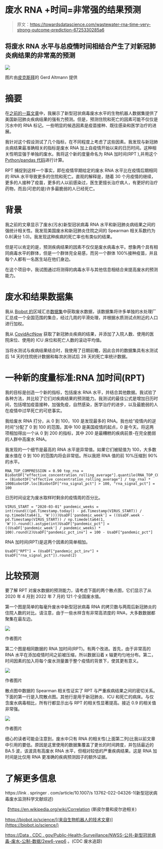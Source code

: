 # 废水 RNA +时间=非常强的结果预测

> 原文：<https://towardsdatascience.com/wastewater-rna-time-very-strong-outcome-prediction-6725330285a6>

## 将废水 RNA 水平与总疫情时间相结合产生了对新冠肺炎病结果的非常高的预测

![](img/2c16a6c956c09b5e3b517fa0faab4349.png)

图片由[皮克斯拜](https://pixabay.com/?utm_source=link-attribution&utm_medium=referral&utm_campaign=image&utm_content=3222267)的 Gerd Altmann 提供

# 摘要

在[之前的一篇文章](/strong-correlation-of-wastewater-covid-19-signal-to-hospitalization-and-death-fc33eaf52a23)中，我展示了新型冠状病毒废水水平的生物机器人数据集提供了美国新冠肺炎疾病结果的强有力预测。但是，预测住院和死亡的因素可能不仅仅是污水中的 RNA 标记。一些明显的候选因素是疫苗接种、既往感染和医学治疗的进展。

我针对这个假设测试了几个指标，在不同程度上考虑了这些因素。我发现与新冠肺炎病结果最准确相关的指标是废水 RNA 加上自疫情开始以来的日历时间。这种相关性明显强于单独的废水。我将这个新的度量命名为 RNA 加时间(RPT ),并用这个 [Python/pandas 代码](https://github.com/ChuckConnell/covid19_wbe/blob/main/analyze_biobot_vs_outcomes.py)进行计算。

RPT 捕捉到这样一个事实，即在疫情早期给定的废水 RNA 水平比在疫情后期相同的 RNA 水平导致更多的住院和死亡。直观的解释是，随着 30 个月疫情的继续，更多的人接种了疫苗，更多的人以前感染过，医生更擅长治疗病人，有更好的治疗药物，而且(可悲的是)许多最脆弱的人已经死亡。

# 背景

我之前的文章显示了废水(污水)新型冠状病毒 RNA 水平和新冠肺炎病结果之间的强统计相关性。我发现美国废水和新冠肺炎住院之间的 Spearman 相关系数约为 0.8(满分 1.0)。我发现这种疾病的死亡率也有类似的结果。

但是可以肯定的是，预测疾病结果的因素不仅仅是废水病毒水平。想象两个具有相同病毒水平的群体，但是一个群体完全易感，而另一个群体 100%接种疫苗，并且每个人都有一名医生站在他们身边。

在这个项目中，我试图通过将测得的病毒水平与其他信息相结合来提高废水的预测能力。

# 废水和结果数据集

我从 [Biobot 的](https://biobot.io)区域汇总[数据集](https://github.com/biobotanalytics/covid19-wastewater-data)中获取废水数据，该数据集将许多单独的水处理厂汇总成一个全国范围的集合，经过几周的平滑处理，并根据水质测试点附近的人口进行加权。

我从 [CovidActNow](https://covidactnow.org/) 获取了新冠肺炎疾病的结果，并添加了入院人数、使用的医院床位、使用的 ICU 床位和死亡人数的滚动平均值。

当将水测试与疾病结果结合时，我使用了日期前瞻，因此合并的数据集具有水测试后 14 天的住院统计数据和每次水测试后 28 天的死亡率统计数据。

# 一种新的度量标准:RNA 加时间(RPT)

我的目标是创造一个新的指标，包括废水 RNA 水平，并结合其他数据。我试验了各种方法，并比较了它们对疾病结果的预测能力。我测试的最佳公式是增加日历时间，包括增加疫苗接种，加强免疫，自然感染，医学治疗的进步，以及最脆弱的人在疫情中过早死亡的可悲事实。

我给废水 RNA 打分，从 0 到 100，100 是发现最多的 RNA。我也给“疫情内的逆时间”分配了 0 到 100 的范围，其中 100 是美国疫情的起点，0 是今天。将这两项相加得出一个从 0 到 200 的指标，其中 200 是最糟糕的疾病前景-在完全脆弱的人群中高废水 RNA。

我发现的一个细节是最高的 RNA 水平是异常值。如果它们被赋值为 100，大多数废水值在 0 到 100 的范围内将会非常低。所以我把 RNA 值的前 10%压缩到 90%的水平。

```
RNA_TOP_COMPRESSION = 0.90 top_rna = BiobotDF["effective_concentration_rolling_average"].quantile(RNA_TOP_COMPRESSION)BiobotDF["rna_signal_pct"] = (BiobotDF["effective_concentration_rolling_average"] / top_rna) * 100BiobotDF.loc[BiobotDF["rna_signal_pct"] > 100, "rna_signal_pct"] = 100
```

日历时间设定为废水取样时剩余的疫情周的百分比。

```
VIRUS_START = "2020-03-01" pandemic_weeks = int(round(((pd.Timestamp.today() - pd.Timestamp(VIRUS_START)) / np.timedelta64(1, 'W'))))UsaDF['pandemic_week'] = ((UsaDF.week - pd.Timestamp(VIRUS_START)) / np.timedelta64(1, 'W')).round().astype(int)UsaDF["pandemic_pct"] = ((UsaDF['pandemic_week'] / pandemic_weeks) * 100).round(2)UsaDF["pandemic_pct_inv"] = 100 - UsaDF["pandemic_pct"] 
```

RNA 加时间(RPT)是这两个因素的简单相加。

```
UsaDF["RPT"] = (UsaDF["pandemic_pct_inv"] + UsaDF["rna_signal_pct"]).round(2)
```

# 比较预测

要了解 RPT 对废水数据的预测能力，请考虑下面的两个散点图，它们显示了从 2020 年 4 月到 2022 年 7 月的 121 个全国废水值。

第一个图是简单的每毫升废水中新型冠状病毒 RNA 的拷贝数与两周后新冠肺炎的住院人数的对比。请注意，由于一些水样含有非常高浓度的 RNA，大多数数据都聚集在最左边。

![](img/54ea19b9d823af604449be99a3990805.png)

作者图片

第二个图是相同数据的 RNA 加时间(RPT)。有两个改进。首先，由于非常高的 RNA 水平在添加疫情时间之前被压缩，所以数据沿着 x 轴更均匀地分布。第二，时间因素的加入将每个废水测量置于整个疫情的背景下，使其更有意义。

![](img/4173ee4bfaa55096c08f42b71e3888db.png)

作者图片

散点图中数据的 Spearman 相关性证实了 RPT 与严重疾病结果之间的密切关系。下面的第一行是入院散点图。其他行是用于新冠肺炎、ICU 和死亡的病床。与仅含废水病毒相比，所有行都显示出与 RPT 的相关性显著提高。接近 0.9 的相关值非常强。

![](img/c86a922afafb6f2d1225651c0d122a19.png)

作者图片

细心的读者可能会注意到，废水中只有 RNA 的相关性(上面第二列)比我以前文章中引用的要低。原因是这里使用的数据集覆盖了更长的时间跨度，并包括最近的 BA.5 波，该波具有高废水 RNA 水平，但相对较低的严重疾病结果。这是 RNA 加时间是比仅用 RNA 更准确的疾病预测因子的额外证据。

# 了解更多信息

https://link . springer . com/article/10.1007/s 13762-022-04326-1(新型冠状病毒废水监测科学文献综述)

【https://en.wikipedia.org/wiki/Correlation (斯皮尔曼和皮尔逊相关)

https://biobot.io/science/[(来自生物机器人的技术文章)](https://biobot.io/science/)

[https://Data . CDC . gov/Public-Health-Surveillance/NWSS-公共-新型冠状病毒-废水-公制-数据/2ew6-ywp6](https://data.cdc.gov/Public-Health-Surveillance/NWSS-Public-SARS-CoV-2-Wastewater-Metric-Data/2ew6-ywp6) 。(CDC 废水追踪)